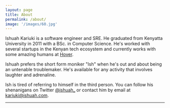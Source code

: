 ```yaml
---
layout: page
title: About
permalink: /about/
image: '/images/60.jpg'
---
```


Ishuah Kariuki is a software engineer and SRE. He graduated from Kenyatta University in 2011 with a BSc. in Computer Science. He's worked with several startups in the Kenyan tech ecosystem and currently works with some amazing humans at [Hover](https://usehover.com).

Ishuah prefers the short form moniker "Ish" when he's out and about being an untenable troublemaker. He's available for any activity that involves laughter and adrenaline.

Ish is tired of referring to himself in the third person. You can follow his shenanigans on Twitter [@ishuah\_](https://twitter.com/ishuah_) or contact him by email at [kariuki@ishuah.com](mailto:kariuki@ishuah.com).

<hr>
